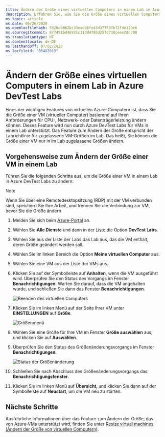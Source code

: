 ```yaml
---
title: Ändern der Größe eines virtuellen Computers in einem Lab in Azure DevTest Labs
description: Erfahren Sie, wie Sie die Größe eines virtuellen Computers (Virtual Machine, VM) in Azure DevTest Labs basierend auf Ihren Anforderungen für CPU-, Netzwerk- oder Datenträgerleistung ändern.
ms.topic: article
ms.date: 06/26/2020
ms.openlocfilehash: 592be0862bc33ead86fe43d37753fb72fde120c6
ms.sourcegitcommit: 877491bd46921c11dd478bd25fc718ceee2dcc08
ms.translationtype: HT
ms.contentlocale: de-DE
ms.lasthandoff: 07/02/2020
ms.locfileid: "85482019"
---
```

# <a name="resize-a-vm-in-a-lab-in-azure-devtest-labs"></a>Ändern der Größe eines virtuellen Computers in einem Lab in Azure DevTest Labs
Eines der wichtigen Features von virtuellen Azure-Computern ist, dass Sie die Größe einer VM (virtueller Computer) basierend auf Ihren Anforderungen für CPU-, Netzwerk- oder Datenträgerleistung ändern können. Dieses Feature wird nun durch Azure DevTest Labs für VMs in einem Lab unterstützt. Das Feature zum Ändern der Größe entspricht der Labrichtlinie für zugelassene VM-Größen im Lab. Das heißt, Sie können die Größe einer VM nur in im Lab zugelassene Größen ändern. 


## <a name="steps-to-resize-a-vm-in-a-lab"></a>Vorgehensweise zum Ändern der Größe einer VM in einem Lab 
Führen Sie die folgenden Schritte aus, um die Größe einer VM in einem Lab in Azure DevTest Labs zu ändern: 

> [!NOTE]
> Wenn Sie über eine Remotedesktopsitzung (RDP) mit der VM verbunden sind, speichern Sie Ihre Arbeit, und trennen Sie die Verbindung zur VM, bevor Sie die Größe ändern.

1. Melden Sie sich beim [Azure-Portal](https://portal.azure.com) an.
2. Wählen Sie **Alle Dienste** und dann in der Liste die Option **DevTest Labs**.
3. Wählen Sie aus der Liste der Labs das Lab aus, das die VM enthält, deren Größe geändert werden soll.  
4. Wählen Sie im linken Bereich die Option **Meine virtuellen Computer** aus. 
5. Wählen Sie eine VM aus der Liste der VMs aus.
6. Klicken Sie auf der Symbolleiste auf **Anhalten**, wenn die VM ausgeführt wird. Überprüfen Sie den Status des Vorgangs im Fenster **Benachrichtigungen**. Warten Sie darauf, dass die VM angehalten wurde, und schließen Sie dann das Fenster **Benachrichtigungen**. 

    ![Beenden des virtuellen Computers](media/devtest-lab-resize-vm/stop-vm.png)
1. Klicken Sie im linken Menü auf der Seite Ihrer VM unter **EINSTELLUNGEN** auf **Größe**.

    ![Größenmenü](media/devtest-lab-resize-vm/size-menu.png)
1. Wählen Sie eine Größe für Ihre VM im Fenster **Größe auswählen** aus, und klicken Sie auf **Auswählen**.     
1. Überprüfen Sie den Status des Größenänderungsvorgangs im Fenster **Benachrichtigungen**.

    ![Status der Größenänderung](media/devtest-lab-resize-vm/resize-status.png)
10. Schließen Sie nach Abschluss des Größenänderungsvorgangs das **Benachrichtigungsfenster**. 
11. Klicken Sie im linken Menü auf **Übersicht**, und klicken Sie dann auf der Symbolleiste auf **Neustart**, um die VM neu zu starten. 

## <a name="next-steps"></a>Nächste Schritte
Ausführliche Informationen über das Feature zum Ändern der Größe, das von Azure-VMs unterstützt wird, finden Sie unter [Resize virtual machines (Ändern der Größe von virtuellen Computern)](https://azure.microsoft.com/blog/resize-virtual-machines/).


